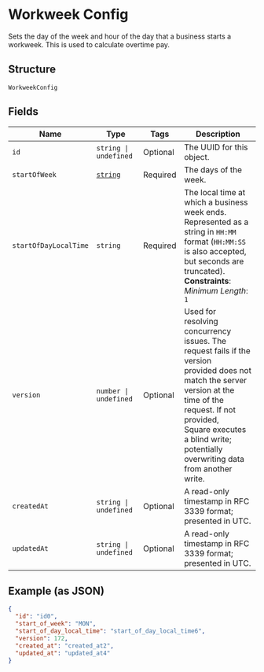 
# Workweek Config

Sets the day of the week and hour of the day that a business starts a
workweek. This is used to calculate overtime pay.

## Structure

`WorkweekConfig`

## Fields

| Name | Type | Tags | Description |
|  --- | --- | --- | --- |
| `id` | `string \| undefined` | Optional | The UUID for this object. |
| `startOfWeek` | [`string`](/doc/models/weekday.md) | Required | The days of the week. |
| `startOfDayLocalTime` | `string` | Required | The local time at which a business week ends. Represented as a<br>string in `HH:MM` format (`HH:MM:SS` is also accepted, but seconds are<br>truncated).<br>**Constraints**: *Minimum Length*: `1` |
| `version` | `number \| undefined` | Optional | Used for resolving concurrency issues. The request fails if the version<br>provided does not match the server version at the time of the request. If not provided,<br>Square executes a blind write; potentially overwriting data from another<br>write. |
| `createdAt` | `string \| undefined` | Optional | A read-only timestamp in RFC 3339 format; presented in UTC. |
| `updatedAt` | `string \| undefined` | Optional | A read-only timestamp in RFC 3339 format; presented in UTC. |

## Example (as JSON)

```json
{
  "id": "id0",
  "start_of_week": "MON",
  "start_of_day_local_time": "start_of_day_local_time6",
  "version": 172,
  "created_at": "created_at2",
  "updated_at": "updated_at4"
}
```

